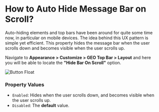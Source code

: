 # How to Auto Hide Message Bar on Scroll?

Auto-hiding elements and top bars have been around for quite some time now, in particular on mobile devices. The idea behind this UX pattern is simple yet efficient.
This property hides the message bar when the user scrolls down and becomes visible when the user scrolls up.

Navigate to **Appearance > Customize > GEO Top Bar > Layout** and here you will be able to locate the **"Hide Bar On Scroll"** option.

![Button Float](http://res.cloudinary.com/mypreview/image/upload/v1492176327/hide-bar-on-scroll_xtod93.gif)

### Property Values

* ```Enabled```:  Hides when the user scrolls down, and becomes visible when the user scrolls up.
* ```Disabled```: The **default** value.
